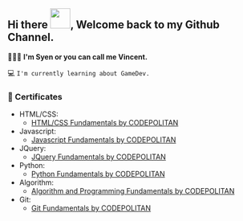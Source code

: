 ## Hi there <img src="https://media.tenor.com/images/b617c36f9db276d3146e974b8ff64f4c/tenor.gif" width="40px">, Welcome back to my Github Channel.

👨🏻‍💻 **I'm Syen or you can call me Vincent.**
<!-- #### ⁉️ I'm still confusing to choose my programming career path for future so I decided to learn some fundamentals of programming languages that make me interested.
🤔 **How about being Backend Enginer/Developer ? interisting.** -->
💻 ``I'm currently learning about GameDev.``

### 📜 Certificates 
- HTML/CSS:
  - [HTML/CSS Fundamentals by CODEPOLITAN](https://www.codepolitan.com/c/UDKQV4Y)
- Javascript:
  - [Javascript Fundamentals by CODEPOLITAN](https://www.codepolitan.com/c/KYJS6QB)
- JQuery:
  - [JQuery Fundamentals by CODEPOLITAN](https://www.codepolitan.com/c/RQF8C5P)
- Python:
  - [Python Fundamentals by CODEPOLITAN](https://www.codepolitan.com/c/NEPTWZI)
- Algorithm: 
  - [Algorithm and Programming Fundamentals by CODEPOLITAN](https://www.codepolitan.com/c/YTU3AHZ)
- Git:
  - [Git Fundamentals by CODEPOLITAN](https://www.codepolitan.com/c/Q5P0DWO)

<!--
**wu-syen/wu-syen** is a ✨ _special_ ✨ repository because its `README.md` (this file) appears on your GitHub profile.

Here are some ideas to get you started:

- 🔭 I’m currently working on ...
- 🌱 I’m currently learning ...
- 👯 I’m looking to collaborate on ...
- 🤔 I’m looking for help with ...
- 💬 Ask me about ...
- 📫 How to reach me: ...
- 😄 Pronouns: ...
- ⚡ Fun fact: ...
-->
